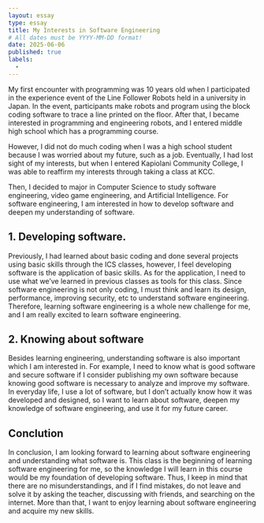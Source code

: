 ```yaml
---
layout: essay
type: essay
title: My Interests in Software Engineering
# All dates must be YYYY-MM-DD format!
date: 2025-06-06
published: true
labels:
  - 
---
```

My first encounter with programming was 10 years old when I participated in the experience event of the Line Follower Robots held in a university in Japan. In the event, participants make robots and program using the block coding software to trace a line printed on the floor. After that, I became interested in programming and engineering robots, and I entered middle high school which has a programming course. 

However, I did not do much coding when I was a high school student because I was worried about my future, such as a job. Eventually, I had lost sight of my interests, but when I entered Kapiolani Community College, I was able to reaffirm my interests through taking a class at KCC. 

Then, I decided to major in Computer Science to study software engineering, video game engineering, and Artificial Intelligence. For software engineering, I am interested in how to develop software and deepen my understanding of software.

## 1. Developing software.
Previously, I had learned about basic coding and done several projects using basic skills through the ICS classes, however, I feel developing software is the application of basic skills. As for the application, I need to use what we’ve learned in previous classes as tools for this class. Since software engineering is not only coding, I must think and learn its design, performance, improving security, etc to understand software engineering. Therefore, learning software engineering is a whole new challenge for me, and I am really excited to learn software engineering.

## 2. Knowing about software
Besides learning engineering, understanding software is also important which I am interested in. For example, I need to know what is good software and secure software if I consider publishing my own software because knowing good software is necessary to analyze and improve my software. In everyday life, I use a lot of software, but I don’t actually know how it was developed and designed, so I want to learn about software, deepen my knowledge of software engineering, and use it for my future career.
## Conclution
In conclusion, I am looking forward to learning about software engineering and understanding what software is. This class is the beginning of learning software engineering for me, so the knowledge I will learn in this course would be my foundation of developing software. Thus, I keep in mind that there are no misunderstandings, and if I find mistakes, do not leave and solve it by asking the teacher, discussing with friends, and searching on the internet. More than that, I want to enjoy learning about software engineering and acquire my new skills.

